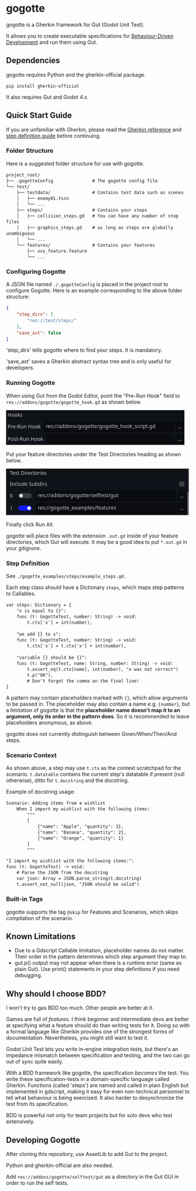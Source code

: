 # gogotte
gogotte is a Gherkin framework for Gut (Godot Unit Test).

It allows you to create executable specifications for [Behaviour-Driven Development](https://cucumber.io/docs/bdd/) and run them using Gut.

## Dependencies
gogotte requires Python and the gherkin-official package.

```
pip install gherkin-official
```

It also requires Gut and Godot 4.x.

## Quick Start Guide
If you are unfamiliar with Gherkin, please read the [Gherkin reference](https://cucumber.io/docs/gherkin/reference/) and [step definition guide](https://cucumber.io/docs/gherkin/step-organization/) before continuing.

### Folder Structure
Here is a suggested folder structure for use with gogotte.
```
project_root/
├── .gogotteConfig               # The gogotte config file
└── test/
    ├── testdata/                # Contains test data such as scenes
    │   ├── enemy01.tscn
    │   └── ...
    ├── steps/                   # Contains your steps
    │   ├── collision_steps.gd   # You can have any number of step files
    │   ├── graphics_steps.gd    # as long as steps are globally unambiguous
    │   └── ...
    └── features/                # Contains your features
        ├── xxx_feature.feature
        └── ...
```
### Configuring Gogotte
A JSON file named `./.gogotteConfig` is placed in the project root to configure Gogotte. Here is an example corresponding to the above folder structure:
```json
{
    "step_dirs": [
        "res://test/steps/"
    ],
    "save_ast": false
}
```
'step_dirs' tells gogotte where to find your steps. It is mandatory.

'save_ast' saves a Gherkin abstract syntax tree and is only useful for developers.

### Running Gogotte
When using Gut from the Godot Editor, point the "Pre-Run Hook" field to `res://addons/gogotte/gogotte_hook.gd` as shown below.

![](images/hook.png)

Put your feature directories under the Test Directories heading as shown below.

![](images/dirs.png)

Finally click Run All.

gogotte will place files with the extension `.out.gd` inside of your feature directories, which Gut will execute. It may be a good idea to put `*.out.gd` in your gitignore.

### Step Definition
See `./gogotte_examples/steps/example_steps.gd.`

Each step class should have a Dictionary `steps`, which maps step patterns to Callables.
```gdscript
var steps: Dictionary = {
    "x is equal to {}":
    func (t: GogotteTest, number: String) -> void:
        t.ctx['x'] = int(number),

    "we add {} to x":
    func (t: GogotteTest, number: String) -> void:
        t.ctx['x'] = t.ctx['x'] + int(number),

    "variable {} should be {}":
    func (t: GogotteTest, name: String, number: String) -> void:
        t.assert_eq(t.ctx[name], int(number), "x was not correct")
        t.p("OK"),
        # Don't forget the comma on the final line!
}
```
A pattern may contain placeholders marked with `{}`, which allow arguments to be passed in. The placeholder may also contain a name e.g. `{number}`, but a limitation of gogotte is that the **placeholder name doesn't map it to an argument, only its order in the pattern does**. So it is recommended to leave placeholders anonymous, as above.

gogotte does not currently distinguish between Given/When/Then/And steps.

### Scenario Context
As shown above, a step may use `t.ctx` as the context scratchpad for the scenario. `t.datatable` contains the current step's datatable if present (null otherwise), ditto for `t.docstring` and the docstring.

Example of docstring usage:
```Gherkin
Scenario: Adding items from a wishlist
    When I import my wishlist with the following items:
        """
        [
            {"name": "Apple", "quantity": 3},
            {"name": "Banana", "quantity": 2},
            {"name": "Orange", "quantity": 1}
        ]
        """
```
```gdscript
"I import my wishlist with the following items:":
func (t: GogotteTest) -> void:
    # Parse the JSON from the docstring
    var json: Array = JSON.parse_string(t.docstring)
    t.assert_not_null(json, "JSON should be valid")
```

### Built-in Tags
gogotte supports the tag `@skip` for Features and Scenarios, which skips compilation of the scenario.

## Known Limitations
- Due to a Gdscript Callable limitation, placeholder names do not matter. Their order in the pattern determines which step argument they map to.
- gut.p() output may not appear when there is a runtime error (same as plain Gut). Use print() statements in your step definitions if you need debugging.

## Why should I choose BDD?
I won't try to gas BDD too much. Other people are better at it.

Games are full of *features*. I think beginner and intermediate devs are better at specifying what a feature should do than writing tests for it. Doing so with a formal language like Gherkin provides one of the strongest forms of documentation. Nevertheless, you might still want to test it.

Godot Unit Test lets you write in-engine integration tests, but there's an impedance mismatch between specification and testing, and the two can go out of sync quite easily.

With a BDD framework like gogotte, the specification *becomes* the test. You write these specification-tests in a domain-specific language called Gherkin. Functions (called 'steps') are named and called in plain English but implemented in gdscript, making it easy for even non-technical personnel to tell what behaviour is being exercised. It also harder to desynchronize the test from its specification.

BDD is powerful not only for team projects but for solo devs who test extensively.

## Developing Gogotte
After cloning this repository, use AssetLib to add Gut to the project.

Python and gherkin-official are also needed.

Add `res://addons/gogotte/selftest/gut` as a directory in the Gut GUI in order to run the self tests.
